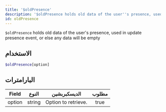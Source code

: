 ```yaml
---
title: '$oldPresence'
description: '$oldPresence holds old data of the user''s presence, used in update presence event, or else any data will be empty'
id: oldPresence
---
```


`$oldPresence` holds old data of the user's presence, used in update presence event, or else any data will be empty

## الاستخدام

```php
$oldPresence[option]
```

## البارامترات

| Field  | النوع  | الديسكبربشين        | مطلوب |
| ------ | ------ | ------------------- |:-----:|
| option | string | Option to retrieve. | true  |